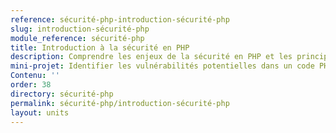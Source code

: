 ```yaml
---
reference: sécurité-php-introduction-sécurité-php
slug: introduction-sécurité-php
module_reference: sécurité-php
title: Introduction à la sécurité en PHP
description: Comprendre les enjeux de la sécurité en PHP et les principales menaces.
mini-projet: Identifier les vulnérabilités potentielles dans un code PHP simple.
Contenu: ''
order: 38
directory: sécurité-php
permalink: sécurité-php/introduction-sécurité-php
layout: units
---
```

